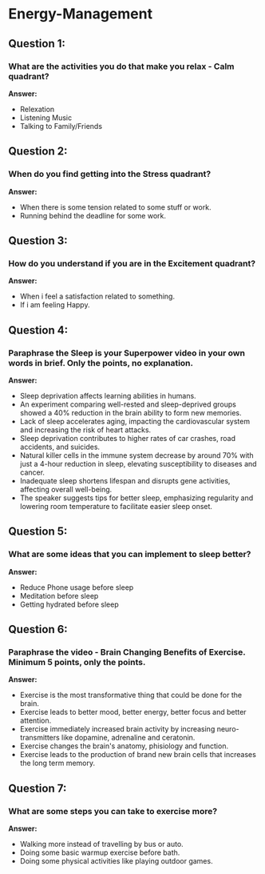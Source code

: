 # Energy-Management

## Question 1:

### What are the activities you do that make you relax - Calm quadrant?

**Answer:**

- Relexation
- Listening Music
- Talking to Family/Friends

## Question 2:

### When do you find getting into the Stress quadrant?

**Answer:**

- When there is some tension related to some stuff or work.
- Running behind the deadline for some work.

## Question 3:

### How do you understand if you are in the Excitement quadrant?

**Answer:**

- When i feel a satisfaction related to something.
- If i am feeling Happy.

## Question 4:

### Paraphrase the Sleep is your Superpower video in your own words in brief. Only the points, no explanation.

**Answer:**

- Sleep deprivation affects learning abilities in humans.
- An experiment comparing well-rested and sleep-deprived groups showed a 40% reduction in the brain ability to form new memories.
- Lack of sleep accelerates aging, impacting the cardiovascular system and increasing the risk of heart attacks.
- Sleep deprivation contributes to higher rates of car crashes, road accidents, and suicides.
- Natural killer cells in the immune system decrease by around 70% with just a 4-hour reduction in sleep, elevating susceptibility to diseases and cancer.
- Inadequate sleep shortens lifespan and disrupts gene activities, affecting overall well-being.
- The speaker suggests tips for better sleep, emphasizing regularity and lowering room temperature to facilitate easier sleep onset.

## Question 5:

### What are some ideas that you can implement to sleep better?

**Answer:**

- Reduce Phone usage before sleep
- Meditation before sleep
- Getting hydrated before sleep

## Question 6:

### Paraphrase the video - Brain Changing Benefits of Exercise. Minimum 5 points, only the points.

**Answer:**

- Exercise is the most transformative thing that could be done for the brain.
- Exercise leads to better mood, better energy, better focus and better attention.
- Exercise immediately increased brain activity by increasing neuro-transmitters like dopamine, adrenaline and ceratonin.
- Exercise changes the brain's anatomy, phisiology and function.
- Exercise leads to the production of brand new brain cells that increases the long term memory.

## Question 7:

### What are some steps you can take to exercise more?

**Answer:**

- Walking more instead of travelling by bus or auto.
- Doing some basic warmup exercise before bath.
- Doing some physical activities like playing outdoor games.

